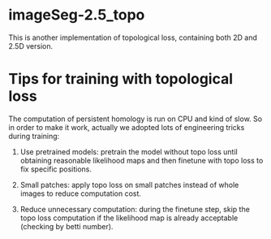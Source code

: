 # imageSeg-2.5_topo

This is another implementation of topological loss, containing both 2D and 2.5D version. 


# Tips for training with topological loss

The computation of persistent homology is run on CPU and kind of slow. So in order to make it work, actually we adopted lots of engineering tricks during training:

1) Use pretrained models: pretrain the model without topo loss until obtaining reasonable likelihood maps and then finetune with topo loss to fix specific positions.

2) Small patches: apply topo loss on small patches instead of whole images to reduce computation cost.

3) Reduce unnecessary computation: during the finetune step, skip the topo loss computation if the likelihood map is already acceptable (checking by betti number).
